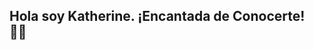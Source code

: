 ## Hola soy Katherine. ¡Encantada de Conocerte! 👋🏻

<!--
**142178KZ/142178KZ** is a ✨ _special_ ✨ repository because its `README.md` (this file) appears on your GitHub profile.

🙋🏻‍♀️ Sobre Mi:

● 🔭 Apasionada de la tecnología y disfrutando de una transición laboral a la Ciencia de Datos 📉 
● 🌱 💻 Actualmente estoy trabajando en gestión de Contenidos: (CMS) como WordPress o Shopify para manejar productos, descripciones y actualizaciones, pero necesito nuevos desafios 💪🏻. 
● 📚 Estoy en un curso con énfasis en el análisis exploratorio de datos, modelos predictivos. Abarca Python, SQL, métodos y aplicaciones estándar de inteligencia artificial y aprendizaje automático. 
● ❤ Me encanta asumir nuevos desafios 
● ❓ ¿Quieres contactar conmigo?
- [Linkedin](https://www.linkedin.com/in/katherine-zu%C3%B1iga-aviles/)

-->
